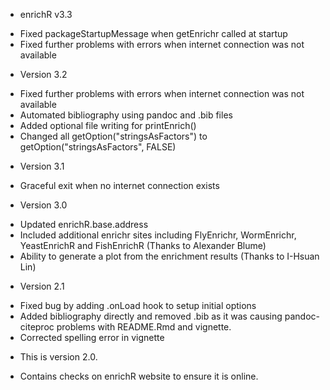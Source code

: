 * enrichR v3.3
 - Fixed packageStartupMessage when getEnrichr called at startup
 - Fixed further problems with errors when internet connection was not available
* Version 3.2
 - Fixed further problems with errors when internet connection was not available
 - Automated bibliography using pandoc and .bib files
 - Added optional file writing for printEnrich()
 - Changed all getOption("stringsAsFactors") to getOption("stringsAsFactors", FALSE) 
* Version 3.1
 - Graceful exit when no internet connection exists
* Version 3.0
 - Updated enrichR.base.address
 - Included additional enrichr sites including FlyEnrichr, WormEnrichr, YeastEnrichR and FishEnrichR (Thanks to Alexander Blume)
 - Ability to generate a plot from the enrichment results (Thanks to I-Hsuan Lin)
* Version 2.1
 - Fixed bug by adding .onLoad hook to setup initial options
 - Added bibliography directly and removed .bib as it was causing pandoc-citeproc problems with README.Rmd and vignette.
 - Corrected spelling error in vignette
* This is version 2.0.
 - Contains checks on enrichR website to ensure it is online.
